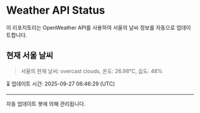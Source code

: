 
# Weather API Status

이 리포지토리는 OpenWeather API를 사용하여 서울의 날씨 정보를 자동으로 업데이트합니다.

## 현재 서울 날씨
> 서울의 현재 날씨: overcast clouds, 온도: 26.98°C, 습도: 48%

⏳ 업데이트 시간: 2025-09-27 06:46:29 (UTC)

---
자동 업데이트 봇에 의해 관리됩니다.

